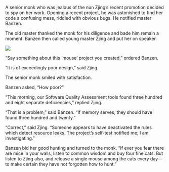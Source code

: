 A senior monk who was jealous of the nun Zjing’s recent
promotion decided to spy on her work.  Opening a
recent project, he was astonished to find her code
a confusing mess, riddled with obvious bugs.
He notified master Banzen.

The old master thanked the monk for his diligence and bade
him remain a moment.  Banzen then called young master Zjing
and put her on speaker.

![](/pages/case-182/mouse.jpg)

“Say something about this ‘mouse’ project you created,”
ordered Banzen.

“It is of exceedingly poor design,” said Zjing.

The senior monk smiled with satisfaction.

Banzen asked, “How poor?”

“This morning, our Software Quality Assessment tools found
three hundred and eight separate deficiencies,” replied Zjing.

“That is a problem,” said Banzen.  “If memory serves,
they should have found three hundred and twenty.”

“Correct,” said Zjing.  “Someone appears to have deactivated
the rules which detect resource leaks.  The project’s self-test
notified me; I am investigating.”

Banzen bid her good hunting and turned to the monk.  “If
ever you fear there are mice in your walls, listen to common
wisdom and buy four fine cats.  But listen to Zjing also,
and release a single mouse among the cats every day—to make certain they have not forgotten how to hunt.”

